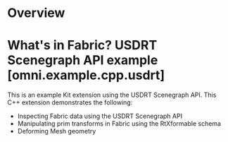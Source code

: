 # Overview

# What's in Fabric? USDRT Scenegraph API example [omni.example.cpp.usdrt]

This is an example Kit extension using the USDRT Scenegraph API. This C++
extension demonstrates the following:

- Inspecting Fabric data using the USDRT Scenegraph API
- Manipulating prim transforms in Fabric using the RtXformable schema
- Deforming Mesh geometry